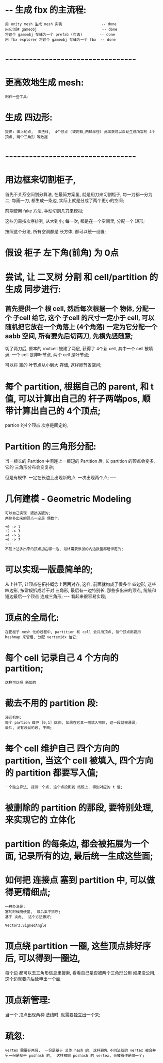 
# -- 生成 fbx 的主流程:
    用 unity mesh 生成 mesh 实例                  -- done
    用它创建 gameobj                              -- done
    将这个 gameobj 存储为一个 prefab (可选)        -- done
    用 fbx explorer 将这个 gameobj 存储为一个 fbx  -- done


# ---------------------------------
#  更高效地生成 mesh:
    制作一些工具:
    

# 生成 四边形:
    提供: 面上的点,  面法线,  4个顶点 (或两轴,两轴半径) 此函数可以自动生成所需的 4个顶点, 两个三角形 等数据




# ---------------------------------
#  用边框来切割柜子, 
首先不关系空间划分算法, 在最简方案里, 就是用刀来切割柜子, 每一刀都一分为二;
每画一刀, 都生成一条边, 实际上就是分成了两个更小的空间;

前期使用 fake 方法, 手动切割几刀来模拟;

这些刀需按次序排列, 从大到小;
每一次, 都是在一个空间里, 分配一个 矩形;

按照这个分法, 所有空洞都是 长方体, 都可以统一设置;


# 假设 柜子 左下角(前角) 为 0点


# 尝试, 让 二叉树 分割 和 cell/partition 的生成 同步进行:
首先提供一个 根 cell, 然后每次根据一个 物体, 分配一个 子cell 给它,
这个 子cell 的尺寸一定小于 cell, 可以随机把它放在一个角落上 (4个角落) 
一定为它分配一个 aabb 空间, 所有要先后切两刀, 先横先竖随意;
---
切了两刀后, 原本的 rootcell 被建了两层, 获得了 4个新 cell, 其中一个 cell 被填满; 一个 cell 是非叶节点, 两个 cell 是叶节点;

可以将 空的 叶节点从小到大 存储, 这样能节省空间;


# 每个 partition, 根据自己的 parent, 和 t 值, 可以计算出自己的 杆子两端pos, 顺带计算出自己的 4个顶点;
partion 的4个顶点 次序是固定的, 



# Partition 的三角形分配:
当一根长的 Partition 中间连上一根短的 Partition 后, 长 partition 的顶点会变多, 它的 三角形分布会变复杂;

但是有规律:
    一定在长边上出现新的点, 一次出现两个点;
    ---

# 几何建模 - Geometric Modeling


    可以自己实现一版拙劣版的;
    两侧多出来的顶点一定是 偶数个;

    +0 -> 1
    +2 -> 3
    +4 -> 5
    +6 -> 7
    ---
    不管上述多出来的顶点加在哪一边, 最终需要添加的内边数量都是恒定的;

#  可以实现一版最简单的;
   从上往下, 让顶点在拓扑概念上两两对齐, 这样, 前面就构成了很多个 四边形,  这些四边形, 按常规拆成若干对 三角形, 
   最后有一边特别长, 那些多出来的顶点, 统统和短边最后一个顶点 连成三角形;
    ---
    看起来很容易实现;


#  顶点的全局化:
    在把柜子 mesh 化的过程中, partition 和 cell 会共用顶点, 每个顶点都要用 hashmap 来管理, 分配 vertexidx 给它;
    
    
# 每个 cell 记录自己 4 个方向的 partition;
    这样可以把 新加的

# 截去不用的 partition 段:
    浸润机制:
    每个 partion 维护 [0,1] 区间, 如果在它某一侧填入物体, 这一段就被浸润;
    最后, 没有浸润的段, 不画;

# 每个 cell 维护自己 四个方向的 partition, 当这个 cell 被填入, 四个方向的 partition 都要写入值;

    一个独立算法, 提供一个点, 这个点投影到 线段上, 得到对应的 t 值;


# 被删除的 partition 的那段, 要特别处理, 来实现它的 立体化

# partition 的每条边, 都会被拓展为一个面, 记录所有的边, 最后统一生成这些面;



# 如何把 连接点 塞到 partition 中, 可以做得更精细点;
    一种办法是: 
    塞的时候随便塞,  最后集中排序;
    基于 夹角,  这个方法很好;

    Vector3.SignedAngle


# 顶点绕 partition 一圈, 这些顶点排好序后, 可以得到一圈边,
每个边 都可以去三角形信息里搜索, 看看自己是否被两个三角形公用
如果没公用,  这个边就要向后延申出一个面;


# 顶点新管理:
当一个 顶点出现两种 法线时,  就需要独立出一个来;


# 疏忽:
    vertex 需要存两份,  一份是基于 总体 hash 的, 这样避免 不同法线的 vertex 被合并
    另一份是基于 poshash 的,  这样相同 poshash 的 vertex, 会被看作是同一个;


    








